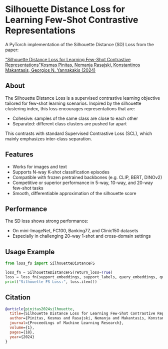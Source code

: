 # Silhouette Distance Loss for Learning Few-Shot Contrastive Representations

A PyTorch implementation of the Silhouette Distance (SD) Loss from the paper:

["Silhouette Distance Loss for Learning Few-Shot Contrastive Representations"Kosmas Pinitas, Nemanja Rasajski, Konstantinos Makantasis, Georgios N. Yannakakis (2024)](https://proceedings.mlr.press/v263/kosmas24a.html)

## About

The Silhouette Distance Loss is a supervised contrastive learning objective tailored for few-shot learning scenarios. Inspired by the silhouette clustering index, this loss encourages representations that are:

* Cohesive: samples of the same class are close to each other
* Separated: different class clusters are pushed far apart

This contrasts with standard Supervised Contrastive Loss (SCL), which mainly emphasizes inter-class separation.

## Features

* Works for images and text
* Supports N-way K-shot classification episodes
* Compatible with frozen pretrained backbones (e.g. CLIP, BERT, DINOv2)
* Competitive or superior performance in 5-way, 10-way, and 20-way few-shot tasks
* Smooth, differentiable approximation of the silhouette score

## Performance

The SD loss shows strong performance:
* On mini-ImageNet, FC100, Banking77, and Clinic150 datasets
* Especially in challenging 20-way 1-shot and cross-domain settings

## Usage Example
```python
from loss_fs import SilhouetteDistanceFS

loss_fn = SilhouetteDistanceFS(return_loss=True)
loss = loss_fn(support_embeddings, support_labels, query_embeddings, query_labels)
print("Silhouette FS Loss:", loss.item())
```

## Citation

```bibtex
@article{pinitas2024silhouette,
  title={Silhouette Distance Loss for Learning Few-Shot Contrastive Representations},
  author={Pinitas, Kosmas and Rasajski, Nemanja and Makantasis, Konstantinos and Yannakakis, Georgios N},
  journal={Proceedings of Machine Learning Research},
  volume={1},
  pages={18},
  year={2024}
}
```
